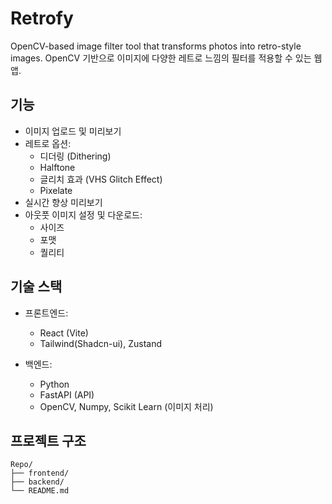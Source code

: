 # Retrofy

OpenCV-based image filter tool that transforms photos into retro-style images.
OpenCV 기반으로 이미지에 다양한 레트로 느낌의 필터를 적용할 수 있는 웹앱.

## 기능

- 이미지 업로드 및 미리보기
- 레트로 옵션:
  - 디더링 (Dithering)
  - Halftone 
  - 글리치 효과 (VHS Glitch Effect)
  - Pixelate
- 실시간 향상 미리보기
- 아웃풋 이미지 설정 및 다운로드:
  - 사이즈
  - 포맷
  - 퀄리티

## 기술 스택

- 프론트엔드:
  - React (Vite)
  - Tailwind(Shadcn-ui), Zustand

- 백엔드:
  - Python
  - FastAPI (API)
  - OpenCV, Numpy, Scikit Learn (이미지 처리)

## 프로젝트 구조

```text
Repo/
├── frontend/
├── backend/
└── README.md
```
